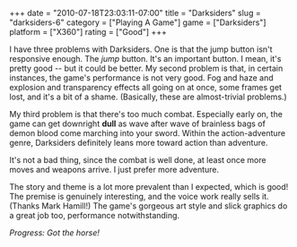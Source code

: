 +++
date = "2010-07-18T23:03:11-07:00"
title = "Darksiders"
slug = "darksiders-6"
category = ["Playing A Game"]
game = ["Darksiders"]
platform = ["X360"]
rating = ["Good"]
+++

I have three problems with Darksiders.  One is that the jump button isn't responsive enough.  The <i>jump</i> button.  It's an important button.  I mean, it's pretty good -- but it could be better.  My second problem is that, in certain instances, the game's performance is not very good.  Fog and haze and explosion and transparency effects all going on at once, some frames get lost, and it's a bit of a shame.  (Basically, these are almost-trivial problems.)

My third problem is that there's too much combat.  Especially early on, the game can get downright <b>dull</b> as wave after wave of brainless bags of demon blood come marching into your sword.  Within the action-adventure genre, Darksiders definitely leans more toward action than adventure.

It's not a bad thing, since the combat is well done, at least once more moves and weapons arrive.  I just prefer more adventure.

The story and theme is a lot more prevalent than I expected, which is good!  The premise is genuinely interesting, and the voice work really sells it.  (Thanks Mark Hamill!)  The game's gorgeous art style and slick graphics do a great job too, performance notwithstanding.

<i>Progress: Got the horse!</i>
